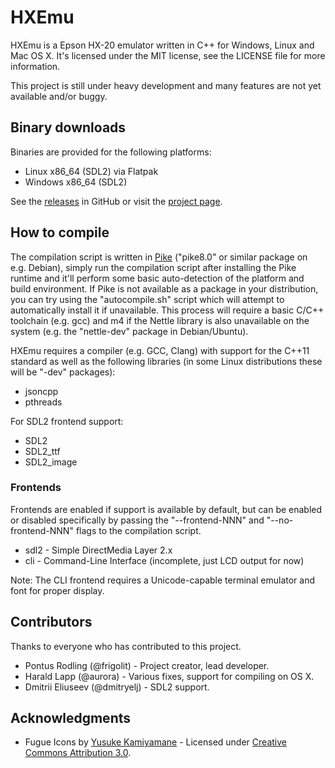 # HXEmu
HXEmu is a Epson HX-20 emulator written in C++ for Windows, Linux and Mac OS X.
It's licensed under the MIT license, see the LICENSE file for more information.

This project is still under heavy development and many features are not yet available and/or buggy.

## Binary downloads
Binaries are provided for the following platforms:
- Linux x86_64 (SDL2) via Flatpak
- Windows x86_64 (SDL2)

See the [releases](https://github.com/Frigolit/HXEmu/releases) in GitHub or visit the [project page](https://frigolit.net/projects/hxemu).

## How to compile
The compilation script is written in [Pike](https://pike.lysator.liu.se/) ("pike8.0" or similar package on e.g. Debian), simply run the compilation script after installing the Pike runtime and it'll perform some basic auto-detection of the platform and build environment.
If Pike is not available as a package in your distribution, you can try using the "autocompile.sh" script which will attempt to automatically install it if unavailable. This process will require a basic C/C++ toolchain (e.g. gcc) and m4 if the Nettle library is also unavailable on the system (e.g. the "nettle-dev" package in Debian/Ubuntu).

HXEmu requires a compiler (e.g. GCC, Clang) with support for the C++11 standard as well as the following libraries (in some Linux distributions these will be "-dev" packages):
- jsoncpp
- pthreads

For SDL2 frontend support:
- SDL2
- SDL2_ttf
- SDL2_image

### Frontends
Frontends are enabled if support is available by default, but can be enabled or disabled specifically by passing the "--frontend-NNN" and "--no-frontend-NNN" flags to the compilation script.
- sdl2 - Simple DirectMedia Layer 2.x
- cli - Command-Line Interface (incomplete, just LCD output for now)

Note: The CLI frontend requires a Unicode-capable terminal emulator and font for proper display.

## Contributors
Thanks to everyone who has contributed to this project.
- Pontus Rodling (@frigolit) - Project creator, lead developer.
- Harald Lapp (@aurora) - Various fixes, support for compiling on OS X.
- Dmitrii Eliuseev (@dmitryelj) - SDL2 support.

## Acknowledgments
- Fugue Icons by [Yusuke Kamiyamane](https://p.yusukekamiyamane.com/) - Licensed under [Creative Commons Attribution 3.0](https://creativecommons.org/licenses/by/3.0/).
